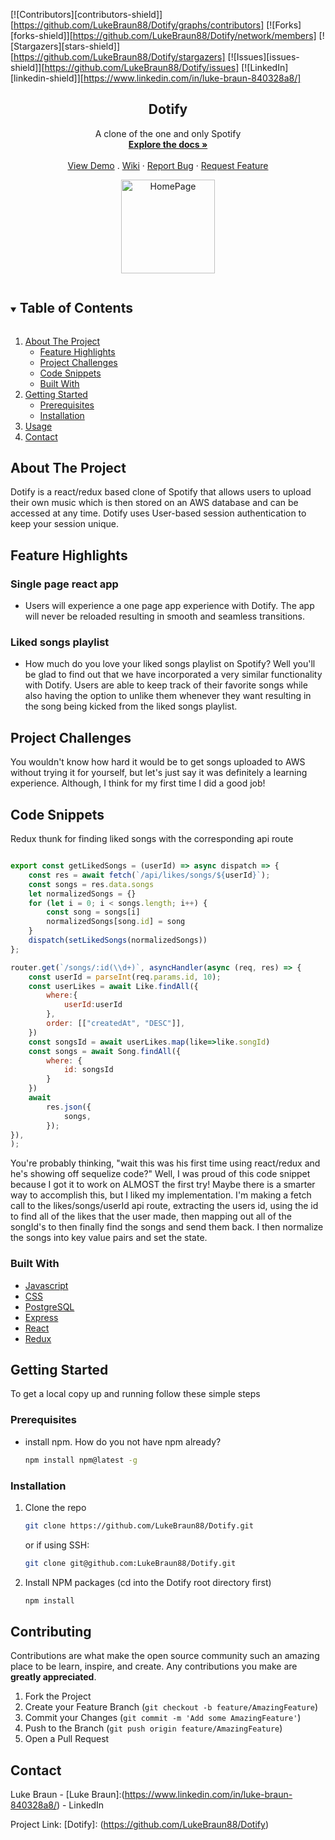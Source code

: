 

[![Contributors][contributors-shield]][https://github.com/LukeBraun88/Dotify/graphs/contributors]
[![Forks][forks-shield]][https://github.com/LukeBraun88/Dotify/network/members]
[![Stargazers][stars-shield]][https://github.com/LukeBraun88/Dotify/stargazers]
[![Issues][issues-shield]][https://github.com/LukeBraun88/Dotify/issues]
[![LinkedIn][linkedin-shield]][https://www.linkedin.com/in/luke-braun-840328a8/]



<!-- PROJECT PIC -->

<p align="center">



  <h2 align="center">Dotify</h2>

  <p align="center">
    A clone of the one and only Spotify
    <br />
    <a href="https://github.com/LukeBraun88/Dotify"><strong>Explore the docs »</strong></a>
    <br />
    <br />
    <a href="https://dotify-music.herokuapp.com/">View Demo</a>
    .
    <a href="https://github.com/LukeBraun88/Dotify/wiki">Wiki</a>
    ·
    <a href="https://github.com/LukeBraun88/Dotify/issues">Report Bug</a>
    ·
    <a href="https://github.com/LukeBraun88/Dotify/issues">Request Feature</a>

  </p>
  <div align="center">
  <img  src="https://imgur.com/sdz5Gpx" alt="HomePage" width="150" height="150">
  </div>

</p>



<!-- TABLE OF CONTENTS -->
<details open="open">
  <summary><h2 style="display: inline-block">Table of Contents</h2></summary>
  <ol>
    <li>
      <a href="#about-the-project">About The Project</a>
      <ul>
        <li><a href="#feature-highlights">Feature Highlights</a></li>
        <li><a href="#project-challenges">Project Challenges</a></li>
        <li><a href="#code-snippets">Code Snippets</a></li>
        <li><a href="#built-with">Built With</a></li>
      </ul>
    </li>
    <li>
      <a href="#getting-started">Getting Started</a>
      <ul>
        <li><a href="#prerequisites">Prerequisites</a></li>
        <li><a href="#installation">Installation</a></li>
      </ul>
    </li>
    <li><a href="#usage">Usage</a></li>
    <li><a href="#contact">Contact</a></li>
  </ol>
</details>



<!-- ABOUT THE PROJECT -->
## About The Project
Dotify is a react/redux based clone of Spotify that allows users to upload their own music which is then stored on an AWS database and can be accessed at any time. Dotify uses User-based session authentication to keep your session unique.

## Feature Highlights

### Single page react app
- Users will experience a one page app experience with Dotify. The app will never be reloaded
  resulting in smooth and seamless transitions.


### Liked songs playlist
- How much do you love your liked songs playlist on Spotify? Well you'll be glad to find out that we have incorporated a very similar functionality with Dotify. Users are able to keep track of their favorite songs while also having the option to unlike them whenever they want resulting in the song being kicked from the liked songs playlist.


## Project Challenges

You wouldn't know how hard it would be to get songs uploaded to AWS without trying it for yourself, but let's just say it was definitely a learning experience. Although, I think for my first time I did a good job!

## Code Snippets

Redux thunk for finding liked songs with the corresponding api route
```js

export const getLikedSongs = (userId) => async dispatch => {
    const res = await fetch(`/api/likes/songs/${userId}`);
    const songs = res.data.songs
    let normalizedSongs = {}
    for (let i = 0; i < songs.length; i++) {
        const song = songs[i]
        normalizedSongs[song.id] = song
    }
    dispatch(setLikedSongs(normalizedSongs))
};

router.get(`/songs/:id(\\d+)`, asyncHandler(async (req, res) => {
    const userId = parseInt(req.params.id, 10);
    const userLikes = await Like.findAll({
        where:{
            userId:userId
        },
        order: [["createdAt", "DESC"]],
    })
    const songsId = await userLikes.map(like=>like.songId)
    const songs = await Song.findAll({
        where: {
            id: songsId
        }
    })
    await
        res.json({
            songs,
        });
}),
);
```
You're probably thinking, "wait this was his first time using react/redux and he's showing off sequelize code?" Well, I was proud of this code snippet because I got it to work on ALMOST the first try! Maybe there is a smarter way to accomplish this, but I liked my implementation. I'm making a fetch call to the likes/songs/userId api route, extracting the users id, using the id to find all of the likes that the user made, then mapping out all of the songId's to then finally find the songs and send them back. I then normalize the songs into key value pairs and set the state.



### Built With

* [Javascript](https://www.javascript.com/)
* [CSS]()
* [PostgreSQL](https://www.postgresql.org/)
* [Express](https://expressjs.com/)
* [React](https://reactrouter.com/)
* [Redux](https://redux.js.org/)



<!-- GETTING STARTED -->
## Getting Started

To get a local copy up and running follow these simple steps

### Prerequisites

- install npm. How do you not have npm already?
  ```sh
  npm install npm@latest -g
  ```

### Installation

1. Clone the repo
   ```sh
   git clone https://github.com/LukeBraun88/Dotify.git
   ```
   or if using SSH:
   ```sh
   git clone git@github.com:LukeBraun88/Dotify.git
   ```

2. Install NPM packages (cd into the Dotify root directory first)
   ```sh
   npm install
   ```



<!-- CONTRIBUTING -->
## Contributing

Contributions are what make the open source community such an amazing place to be learn, inspire, and create. Any contributions you make are **greatly appreciated**.

1. Fork the Project
2. Create your Feature Branch (`git checkout -b feature/AmazingFeature`)
3. Commit your Changes (`git commit -m 'Add some AmazingFeature'`)
4. Push to the Branch (`git push origin feature/AmazingFeature`)
5. Open a Pull Request



<!-- CONTACT -->
## Contact

Luke Braun - [Luke Braun]:(https://www.linkedin.com/in/luke-braun-840328a8/) - LinkedIn

Project Link: [Dotify]: (https://github.com/LukeBraun88/Dotify)
